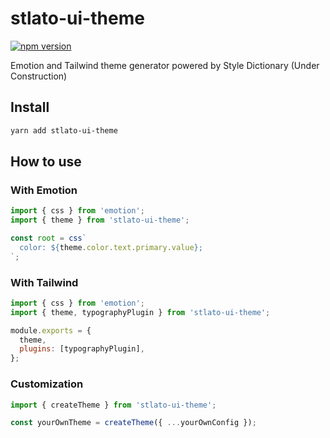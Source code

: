 # stlato-ui-theme

[![npm version](https://badge.fury.io/js/stlato-ui-theme.svg)](https://badge.fury.io/js/stlato-ui-theme)

Emotion and Tailwind theme generator powered by Style Dictionary
(Under Construction)

## Install

```bash
yarn add stlato-ui-theme
```

## How to use

### With Emotion

```js
import { css } from 'emotion';
import { theme } from 'stlato-ui-theme';

const root = css`
  color: ${theme.color.text.primary.value};
`;
```

### With Tailwind

```js
import { css } from 'emotion';
import { theme, typographyPlugin } from 'stlato-ui-theme';

module.exports = {
  theme,
  plugins: [typographyPlugin],
};
```

### Customization

```js
import { createTheme } from 'stlato-ui-theme';

const yourOwnTheme = createTheme({ ...yourOwnConfig });
```
